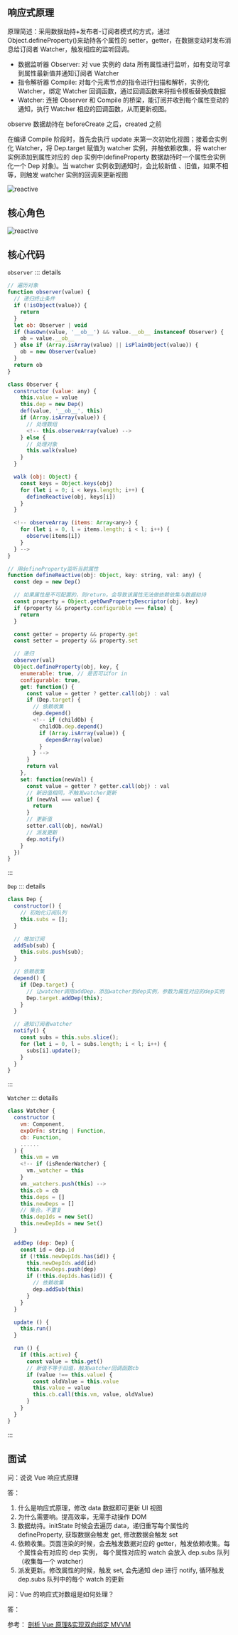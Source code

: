 ## 响应式原理

原理简述：采用数据劫持+发布者-订阅者模式的方式，通过 Object.defineProperty()来劫持各个属性的 setter，getter，在数据变动时发布消息给订阅者 Watcher，触发相应的监听回调。

- 数据监听器 Observer: 对 vue 实例的 data 所有属性进行监听，如有变动可拿到属性最新值并通知订阅者 Watcher
- 指令解析器 Compile: 对每个元素节点的指令进行扫描和解析，实例化 Watcher，绑定 Watcher 回调函数，通过回调函数来将指令模板替换成数据
- Watcher: 连接 Observer 和 Compile 的桥梁，能订阅并收到每个属性变动的通知，执行 Watcher 相应的回调函数，从而更新视图。

observe 数据劫持在 beforeCreate 之后，created 之前

在编译 Compile 阶段时，首先会执行 update 来第一次初始化视图；接着会实例化 Watcher，将 Dep.target 赋值为 watcher 实例，并触依赖收集，将 watcher 实例添加到属性对应的 dep 实例中(defineProperty 数据劫持时一个属性会实例化一个 Dep 对象)。当 watcher 实例收到通知时，会比较新值 、旧值，如果不相等，则触发 watcher 实例的回调来更新视图

![reactive](/assets/vue/reactive/2.png)

## 核心角色

![reactive](/assets/vue/reactive/3.png)

## 核心代码

<code>observer</code>
::: details

```js
// 遍历对象
function observer(value) {
  // 递归终止条件
  if (!isObject(value)) {
    return
  }
  let ob: Observer | void
  if (hasOwn(value, '__ob__') && value.__ob__ instanceof Observer) {
    ob = value.__ob__
  } else if (Array.isArray(value) || isPlainObject(value)) {
    ob = new Observer(value)
  }
  return ob
}

class Observer {
  constructor (value: any) {
    this.value = value
    this.dep = new Dep()
    def(value, '__ob__', this)
    if (Array.isArray(value)) {
      // 处理数组
      <!-- this.observeArray(value) -->
    } else {
      // 处理对象
      this.walk(value)
    }
  }

  walk (obj: Object) {
    const keys = Object.keys(obj)
    for (let i = 0; i < keys.length; i++) {
      defineReactive(obj, keys[i])
    }
  }

  <!-- observeArray (items: Array<any>) {
    for (let i = 0, l = items.length; i < l; i++) {
      observe(items[i])
    }
  } -->
}

// 用defineProperty监听当前属性
function defineReactive(obj: Object, key: string, val: any) {
  const dep = new Dep()

  // 如果属性是不可配置的，则return。会导致该属性无法做依赖依集与数据劫持
  const property = Object.getOwnPropertyDescriptor(obj, key)
  if (property && property.configurable === false) {
    return
  }

  const getter = property && property.get
  const setter = property && property.set

  // 递归
  observer(val)
  Object.defineProperty(obj, key, {
    enumerable: true, // 是否可以for in
    configurable: true,
    get: function() {
      const value = getter ? getter.call(obj) : val
      if (Dep.target) {
        // 依赖收集
        dep.depend()
        <!-- if (childOb) {
          childOb.dep.depend()
          if (Array.isArray(value)) {
            dependArray(value)
          }
        } -->
      }
      return val
    },
    set: function(newVal) {
      const value = getter ? getter.call(obj) : val
      // 新旧值相同，不触发watcher更新
      if (newVal === value) {
        return
      }
      // 更新值
      setter.call(obj, newVal)
      // 派发更新
      dep.notify()
    }
  })
}
```

:::

<code>Dep</code>
::: details

```js
class Dep {
  constructor() {
    // 初始化订阅队列
    this.subs = [];
  }

  // 增加订阅
  addSub(sub) {
    this.subs.push(sub);
  }

  // 依赖收集
  depend() {
    if (Dep.target) {
      // 让watcher调用addDep，添加watcher到dep实例，参数为属性对应的dep实例
      Dep.target.addDep(this);
    }
  }

  // 通知订阅者watcher
  notify() {
    const subs = this.subs.slice();
    for (let i = 0, l = subs.length; i < l; i++) {
      subs[i].update();
    }
  }
}
```

:::

<code>Watcher</code>
::: details

```js
class Watcher {
  constructor (
    vm: Component,
    expOrFn: string | Function,
    cb: Function,
    ......
  ) {
    this.vm = vm
    <!-- if (isRenderWatcher) {
      vm._watcher = this
    }
    vm._watchers.push(this) -->
    this.cb = cb
    this.deps = []
    this.newDeps = []
    // 集合。不重复
    this.depIds = new Set()
    this.newDepIds = new Set()
  }

  addDep (dep: Dep) {
    const id = dep.id
    if (!this.newDepIds.has(id)) {
      this.newDepIds.add(id)
      this.newDeps.push(dep)
      if (!this.depIds.has(id)) {
        // 依赖收集
        dep.addSub(this)
      }
    }
  }

  update () {
    this.run()
  }

  run () {
    if (this.active) {
      const value = this.get()
      // 新值不等于旧值，触发watcher回调函数cb
      if (value !== this.value) {
        const oldValue = this.value
        this.value = value
        this.cb.call(this.vm, value, oldValue)
      }
    }
  }
}
```

:::

## 面试

问：说说 Vue 响应式原理

答：

1. 什么是响应式原理，修改 data 数据即可更新 UI 视图
2. 为什么需要响。提高效率，无需手动操作 DOM
3. 数据劫持。initState 时候会去遍历 data，递归重写每个属性的 defineProperty, 获取数据会触发 get, 修改数据会触发 set
4. 依赖收集。页面渲染的时候，会去触发数据对应的 getter，触发依赖收集。每个属性会有对应的 dep 实例， 每个属性对应的 watch 会放入 dep.subs 队列（收集每一个 watcher）
5. 派发更新。修改属性的时候，触发 set, 会先通知 dep 进行 notify, 循环触发 dep.subs 队列中的每个 watch 的更新

问：Vue 的响应式对数组是如何处理？

答：

参考：
[剖析 Vue 原理&实现双向绑定 MVVM](https://segmentfault.com/a/1190000006599500)

<style scoped>
pre {
  max-height: 1500px!important;
}
</style>

